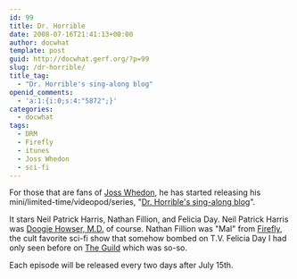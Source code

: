 ```yaml
---
id: 99
title: Dr. Horrible
date: 2008-07-16T21:41:13+00:00
author: docwhat
template: post
guid: http://docwhat.gerf.org/?p=99
slug: /dr-horrible/
title_tag:
  - "Dr. Horrible's sing-along blog"
openid_comments:
  - 'a:1:{i:0;s:4:"5872";}'
categories:
  - docwhat
tags:
  - DRM
  - Firefly
  - itunes
  - Joss Whedon
  - sci-fi
---
```

For those that are fans of <a rel="tag" href="http://whedonesque.com/">Joss Whedon</a>, he has started releasing his mini/limited-time/videopod/series, "<a href="http://drhorrible.com/">Dr. Horrible's sing-along blog</a>".

It stars Neil Patrick Harris, Nathan Fillion, and Felicia Day.  Neil Patrick Harris was <a title="Wikipedia Article for Doogie Howser" href="http://en.wikipedia.org/wiki/Doogie_Howser,_M.D.">Doogie Howser, M.D.</a> of course.  Nathan Fillion was "Mal" from <a title="Wikipedia article for Firefly" href="http://en.wikipedia.org/wiki/Firefly_(TV_series)">Firefly</a>, the cult favorite sci-fi show that somehow bombed on T.V.  Felicia Day I had only seen before on <a href="http://www.watchtheguild.com/">The Guild</a> which was so-so.

Each episode will be released every two days after July 15th.